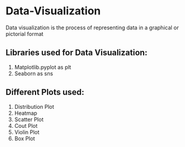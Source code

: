 # Data-Visualization
Data visualization is the process of representing data in a graphical or pictorial format

## Libraries used for Data Visualization:
1. Matplotlib.pyplot as plt
2. Seaborn as sns

## Different Plots used:
1. Distribution Plot
2. Heatmap
3. Scatter Plot
4. Cout Plot
5. Violin Plot
6. Box Plot
